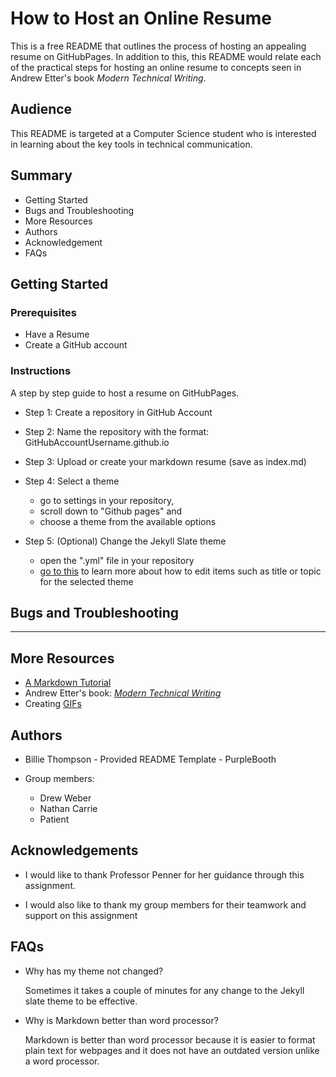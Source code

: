 # How to Host an Online Resume

This is a free README that outlines the process of hosting an appealing resume on GitHubPages. In addition to this, this README would relate each of the practical steps for hosting an online resume to concepts seen in Andrew Etter's book _Modern Technical Writing_.

## Audience

This README is targeted at a Computer Science student who is interested in learning about the key tools in technical communication.

## Summary

- Getting Started
- Bugs and Troubleshooting
- More Resources
- Authors
- Acknowledgement
- FAQs

## Getting Started

### Prerequisites
- Have a Resume
- Create a GitHub account

### Instructions
A step by step guide to host a resume on GitHubPages.

- Step 1: Create a repository in GitHub Account

- Step 2: Name the repository with the format: GitHubAccountUsername.github.io

- Step 3: Upload or create your markdown resume (save as index.md) 

- Step 4: Select a theme
   - go to settings in your repository,
   - scroll down to "Github pages" and
   - choose a theme from the available options

- Step 5: (Optional) Change the Jekyll Slate theme
   - open the ".yml" file in your repository
   - [go to this](https://irvandi.github.io/gEdit/#usage) to learn more about how to edit items  such as title or topic for the selected theme

## Bugs and Troubleshooting
---------------

## More Resources

- [A Markdown Tutorial](https://www.markdowntutorial.com/)
- Andrew Etter's book: [_Modern Technical Writing_](https://www.amazon.ca/Modern-Technical-Writing-Introduction-Documentation-ebook/dp/B01A2QL9SS)
- Creating [GIFs](https://github.com/matiassingers/awesome-readme)

## Authors

- Billie Thompson - Provided README Template - PurpleBooth

- Group members:
  - Drew Weber
  - Nathan Carrie
  - Patient

## Acknowledgements

- I would like to thank Professor Penner for her guidance through this assignment.

- I would also like to thank my group members for their teamwork and support on this assignment

## FAQs

- Why has my theme not changed?

   Sometimes it takes a couple of minutes for any change to the Jekyll slate theme to be effective.
   
- Why is Markdown better than word processor?
   
   Markdown is better than word processor because it is easier to format plain text for webpages and it does not have an outdated version unlike a word processor.
